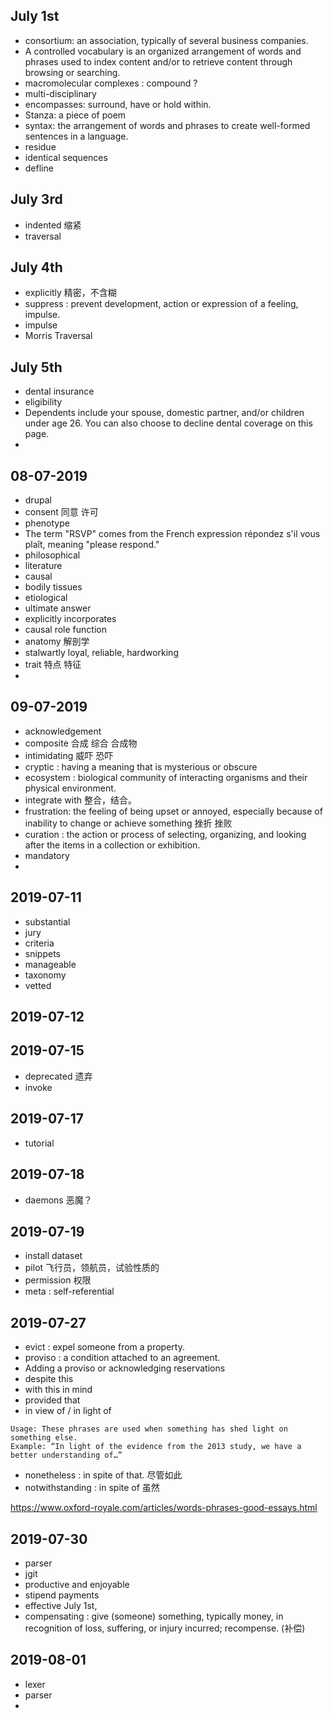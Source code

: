 ## July 1st

- consortium: an association, typically of several business companies.
- A controlled vocabulary is an organized arrangement of words and phrases used to index content and/or to retrieve content through browsing or searching.
- macromolecular complexes : compound ?
- multi-disciplinary
- encompasses: surround, have or hold within.
- Stanza: a piece of poem
- syntax: the arrangement of words and phrases to create well-formed sentences in a language.
- residue
- identical sequences
- defline

## July 3rd

- indented 缩紧
- traversal

## July 4th

- explicitly 精密，不含糊
- suppress : prevent development, action or expression of a feeling, impulse.
- impulse
- Morris Traversal

## July 5th

- dental insurance
- eligibility
- Dependents include your spouse,
domestic partner, and/or children under age 26. You can also choose to decline dental coverage on this page.
-

## 08-07-2019

- drupal
- consent 同意 许可
- phenotype
- The term "RSVP" comes from the French expression répondez s'il vous plaît, meaning "please respond."
- philosophical
- literature
- causal
- bodily tissues
- etiological
- ultimate answer
- explicitly incorporates
- causal role function
- anatomy 解剖学
- stalwartly  loyal, reliable, hardworking
- trait  特点 特征
-

## 09-07-2019

- acknowledgement
- composite 合成 综合 合成物
- intimidating 威吓 恐吓
- cryptic : having a meaning that is mysterious or obscure
- ecosystem : biological community of interacting organisms and their physical environment.
- integrate with 整合，结合。
- frustration: the feeling of being upset or annoyed, especially because of inability to change or achieve something 挫折 挫败
- curation : the action or process of selecting, organizing, and looking after the items in a collection or exhibition.
- mandatory
-

## 2019-07-11

- substantial
- jury
- criteria
- snippets
- manageable
- taxonomy
- vetted

## 2019-07-12

## 2019-07-15

- deprecated 遗弃
- invoke

## 2019-07-17

- tutorial

## 2019-07-18

- daemons 恶魔？

## 2019-07-19

- install dataset
- pilot 飞行员，领航员，试验性质的
- permission 权限
- meta : self-referential

## 2019-07-27

- evict : expel someone from a property.
- proviso : a condition attached to an agreement.
- Adding a proviso or acknowledging reservations
- despite this
- with this in mind
- provided that
- in view of / in light of
```
Usage: These phrases are used when something has shed light on something else.
Example: “In light of the evidence from the 2013 study, we have a better understanding of…”
```
- nonetheless : in spite of that. 尽管如此
- notwithstanding : in spite of 虽然

https://www.oxford-royale.com/articles/words-phrases-good-essays.html

## 2019-07-30

- parser
- jgit
- productive and enjoyable
- stipend payments
- effective July 1st,
- compensating : give (someone) something, typically money, in recognition of loss, suffering, or injury incurred; recompense. (补偿)

## 2019-08-01

- lexer
- parser
- 

